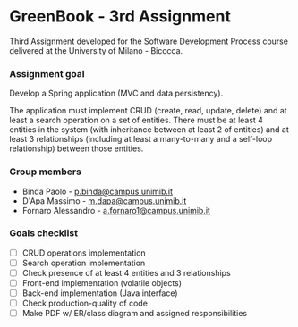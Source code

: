 GreenBook - 3rd Assignment
====================================
Third Assignment developed for the Software Development Process course delivered at the University of Milano - Bicocca.

### Assignment goal
Develop a Spring application (MVC and data persistency).

The application must implement CRUD (create, read, update, delete) and at least a search operation on a set of entities. There must be at least 4 entities in the system (with inheritance between at least 2 of entities) and at least 3 relationships (including at least a many-to-many and a self-loop relationship) between those entities.

### Group members
* Binda Paolo - [p.binda@campus.unimib.it](mailto:p.binda@campus.unimib.it)<br/>
* D'Apa Massimo - [m.dapa@campus.unimib.it](mailto:m.dapa@campus.unimib.it)<br/>
* Fornaro Alessandro - [a.fornaro1@campus.unimib.it](mailto:a.fornaro1@campus.unimib.it)

### Goals checklist
- [ ] CRUD operations implementation
- [ ] Search operation implementation
- [ ] Check presence of at least 4 entities and 3 relationships
- [ ] Front-end implementation (volatile objects)
- [ ] Back-end implementation (Java interface)
- [ ] Check production-quality of code
- [ ] Make PDF w/ ER/class diagram and assigned responsibilities

